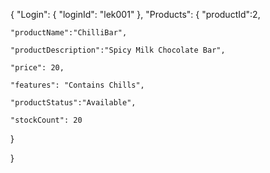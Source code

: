 {
 "Login":
 {
     "loginId": "lek001"
 },
 "Products":
 {
    "productId":2,

    "productName":"ChilliBar",

    "productDescription":"Spicy Milk Chocolate Bar",

    "price": 20,

    "features": "Contains Chills",

    "productStatus":"Available",

    "stockCount": 20
 }

}
